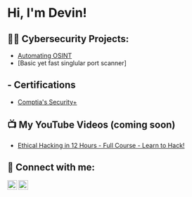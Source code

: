 <h1>Hi, I'm Devin! </h1>

<h2>👨‍💻 Cybersecurity Projects:</h2>

- [Automating OSINT](https://github.com/R3d4ce/autosint)
- [Basic yet fast singlular port scanner]
<h2> - Certifications</h2>

- [Comptia's Security+](https://www.credly.com/badges/e2f203a7-263e-4bf2-9116-b4b1be174e09/public_url)

<h2>📺 My YouTube Videos (coming soon) </h2>

- [Ethical Hacking in 12 Hours - Full Course - Learn to Hack!](https://www.youtube.com/watch?v=fNzpcB7ODxQ&t=35077s)
 
<h2> 🤳 Connect with me:</h2>

[<img align="left" alt="R3d4c3 | Twitter" width="22px" src="https://cdn.jsdelivr.net/npm/simple-icons@v3/icons/twitter.svg" />][twitter]
[<img align="left" alt="dh4rr1s | LinkedIn" width="22px" src="https://cdn.jsdelivr.net/npm/simple-icons@v3/icons/linkedin.svg" />][linkedin]

[twitter]: https://twitter.com/R3d4c3
[linkedin]: www.linkedin.com/in/dh4rr1s

<!--
**R3d4ce/R3d4ce** is a ✨ _special_ ✨ repository because its `README.md` (this file) appears on your GitHub profile.

Here are some ideas to get you started:

- 🔭 I’m currently working on ...
- 🌱 I’m currently learning ...
- 👯 I’m looking to collaborate on ...
- 🤔 I’m looking for help with ...
- 💬 Ask me about ...
- 📫 How to reach me: ...
- 😄 Pronouns: ...
- ⚡ Fun fact: ...
-->
